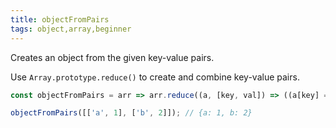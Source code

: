 ```yaml
---
title: objectFromPairs
tags: object,array,beginner
---
```


Creates an object from the given key-value pairs.

Use `Array.prototype.reduce()` to create and combine key-value pairs.

```js
const objectFromPairs = arr => arr.reduce((a, [key, val]) => ((a[key] = val), a), {});
```

```js
objectFromPairs([['a', 1], ['b', 2]]); // {a: 1, b: 2}
```